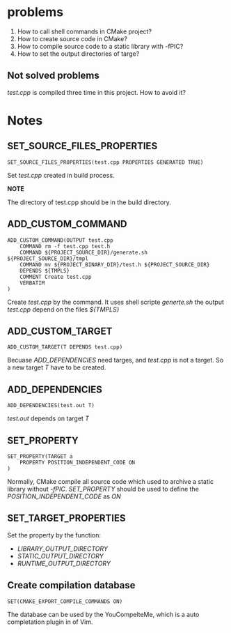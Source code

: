 # problems

1. How to call shell commands in CMake project?
2. How to create source code in CMake?
3. How to compile source code to a static library with -fPIC?
4. How to set the output directories of targe?

## Not solved problems

*test.cpp* is compiled three time in this project.
How to avoid it?

# Notes

## SET_SOURCE_FILES_PROPERTIES

	SET_SOURCE_FILES_PROPERTIES(test.cpp PROPERTIES GENERATED TRUE)

Set *test.cpp* created in build process.

**NOTE**

The directory of test.cpp should be in the build directory.

## ADD_CUSTOM_COMMAND

	ADD_CUSTOM_COMMAND(OUTPUT test.cpp
		COMMAND rm -f test.cpp test.h
		COMMAND ${PROJECT_SOURCE_DIR}/generate.sh ${PROJECT_SOURCE_DIR}/tmpl
		COMMAND mv ${PROJECT_BINARY_DIR}/test.h ${PROJECT_SOURCE_DIR}
		DEPENDS ${TMPLS}
		COMMENT Create test.cpp
		VERBATIM
	)

Create *test.cpp* by the command. 
It uses shell scripte *generte.sh* 
the output *test.cpp* depend on the files *${TMPLS}*

## ADD_CUSTOM_TARGET

	ADD_CUSTOM_TARGET(T DEPENDS test.cpp)

Becuase *ADD_DEPENDENCIES* need targes, and *test.cpp* is not a target.
So a new target *T* have to be created.

## ADD_DEPENDENCIES

	ADD_DEPENDENCIES(test.out T)

*test.out* depends on target *T*

## SET_PROPERTY

	SET_PROPERTY(TARGET a 
		PROPERTY POSITION_INDEPENDENT_CODE ON
	)

Normally, CMake compile all source code which used to archive a static 
library without *-fPIC*. 
*SET_PROPERTY* should be used to define the *POSITION_INDEPENDENT_CODE* 
as *ON*

## SET_TARGET_PROPERTIES

Set the property by the function: 

- *LIBRARY_OUTPUT_DIRECTORY*
- *STATIC_OUTPUT_DIRECTORY*
- *RUNTIME_OUTPUT_DIRECTORY*

## Create compilation database

	SET(CMAKE_EXPORT_COMPILE_COMMANDS ON)

The database can be used by the YouCompelteMe, which is 
a auto completation plugin in of Vim.


